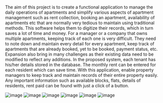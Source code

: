 The aim of this project is to create a functional application to manage the 
daily operations of apartments and simplify various aspects of apartment 
management such as rent collection, booking an apartment, availability 
of apartments etc that are normally very tedious to maintain using 
traditional methods.
This software helps them to digitize their records, which in turn saves a 
lot of time and money. For a manager or a company that owns multiple 
apartments, keeping track of each one is very difficult. They need to note 
down and maintain every detail for every apartment, keep track of 
apartments that are already booked, yet to be booked, payment status, 
etc. Expansion also bring in many challenges as their existing data need 
to be modified to reflect any additions.
In the proposed system, each tenant has his/her details stored in the 
database. The monthly rent can be entered for each resident which 
can save time. With this application, enable property managers to 
keep track and maintain records of their entire property easily. Any 
important information such as available blocks, flats, details of 
residents, rent paid can be found with just a click of a button.

![image](https://user-images.githubusercontent.com/76790667/153556020-7ab652a2-8aea-4d18-8141-aa27bdcb772b.png)
![image](https://user-images.githubusercontent.com/76790667/153556046-cda99bfe-4963-4883-95a0-d8ecd9197a61.png)
![image](https://user-images.githubusercontent.com/76790667/153556075-bed4c027-a3ce-4245-9535-8de8f53bc604.png)
![image](https://user-images.githubusercontent.com/76790667/153556097-7d915ec5-6aca-4dfb-bcc8-5739f3d55ce6.png)
![image](https://user-images.githubusercontent.com/76790667/153556126-20f540fa-02d8-492e-94cf-ec2e2134039c.png)
![image](https://user-images.githubusercontent.com/76790667/153556158-8bfbcaa8-b700-441b-8a0f-0980a6deeb99.png)

